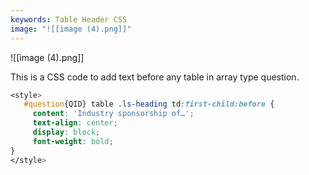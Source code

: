 ```yaml
---
keywords: Table Header CSS
image: "![[image (4).png]]"
---
```

![[image (4).png]]

This is a CSS code to add text before any table in array type question.

```css
<style>
   #question{QID} table .ls-heading td:first-child:before {
     content: 'Industry sponsorship of…';
     text-align: center;
     display: block;
     font-weight: bold;
}
</style>


```